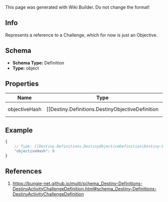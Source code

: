 <span class="wiki-builder">This page was generated with Wiki Builder. Do not change the format!</span>

## Info
Represents a reference to a Challenge, which for now is just an Objective.

## Schema
* **Schema Type:** Definition
* **Type:** object

## Properties
Name | Type | Description
---- | ---- | -----------
objectiveHash | [[Destiny.Definitions.DestinyObjectiveDefinition|Destiny-Definitions-DestinyObjectiveDefinition]]:integer:uint32 | The hash for the Objective that matches this challenge. Use it to look up the DestinyObjectiveDefinition.

## Example
```javascript
{
    // Type: [[Destiny.Definitions.DestinyObjectiveDefinition|Destiny-Definitions-DestinyObjectiveDefinition]]:integer:uint32
    "objectiveHash": 0
}

```

## References
1. https://bungie-net.github.io/multi/schema_Destiny-Definitions-DestinyActivityChallengeDefinition.html#schema_Destiny-Definitions-DestinyActivityChallengeDefinition
